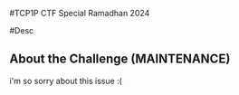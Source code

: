 #TCP1P CTF Special Ramadhan 2024

#Desc

## About the Challenge (MAINTENANCE)
i'm so sorry about this issue :(
